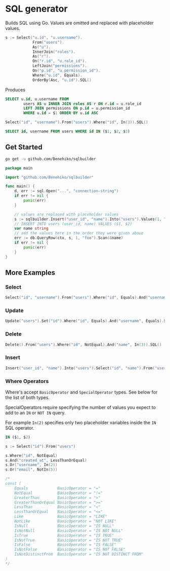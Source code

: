# SQL generator

Builds SQL using Go.
Values are omitted and replaced with placeholder values.

```go
s := Select("u.id", "u.username").
			From("users").
			As("u").
			InnerJoin("roles").
			As("r").
			On("r.id", "u.role_id").
			LeftJoin("permissions").
			On("p.id", "u.permission_id").
			Where("u.id", Equals).
			OrderBy(Asc, "u.id").SQL()
```

Produces

```sql
SELECT u.id, u.username FROM
		users AS u INNER JOIN roles AS r ON r.id = u.role_id
		LEFT JOIN permissions ON p.id = u.permission_id
		WHERE u.id = $1 ORDER BY u.id ASC
```

```go
Select("id", "username").From("users").Where("id", In(3)).SQL()
```

```sql
SELECT id, username FROM users WHERE id IN ($1, $2, $3)
```


## Get Started

```sh
go get -u github.com/Benehiko/sqlbuilder
```

```go
package main

import "github.com/Benehiko/sqlbuilder"

func main() {
    d, err := sql.Open("...", "connection-string")
    if err != nil {
        panic(err)
    }

    // values are replaced with placeholder values
	s := sqlbuilder.Insert("user_id", "name").Into("users").Values(1, "foo").Returning("name").SQL()
    // INSERT INTO users (user_id, name) VALUES ($1, $2)
    var name string
    // add the values here in the order they were given above
    err := db.QueryRow(ctx, s, 1, "foo").Scan(&name)
    if err != nil {
        panic(err)
    }
}
```

## More Examples

### Select
```go
Select("id", "username").From("users").Where("id", Equals).And("username", Equals).Or("email", Equals).SQL()
```

### Update
```go
Update("users").Set("id").Where("id", Equals).And("username", Equals).SQL()
```

### Delete
```go
Delete().From("users").Where("id", NotEqual).And("name", In(3)).SQL()
```

### Insert
```go
Insert("user_id", "name").Into("users").Select("id", "name").From("users").SQL()
```

### Where Operators

Where's accept `BasicOperator` and `SpecialOperator` types.
See below for the list of both types.

SpecialOperators require specifying the number of values you expect to
add to an `IN` or `NOT IN` query.

For example `In(2)` specifies only two placeholder variables inside the `IN` SQL operator.

```sql
IN ($1, $2)
```

```go
s := Select("id").From("users")

s.Where("id", NotEqual)
s.And("created_at", LessThanOrEqual)
s.Or("username", In(2))
s.Or("email", NotIn(5))

/*
const (
	Equals             BasicOperator = "="
	NotEqual           BasicOperator = "!="
	GreaterThan        BasicOperator = ">"
	GreaterThanOrEqual BasicOperator = ">="
	LessThan           BasicOperator = "<"
	LessThanOrEqual    BasicOperator = "<="
	Like               BasicOperator = "LIKE"
	NotLike            BasicOperator = "NOT LIKE"
	IsNull             BasicOperator = "IS NULL"
	IsNotNull          BasicOperator = "IS NOT NULL"
	IsTrue             BasicOperator = "IS TRUE"
	IsNotTrue          BasicOperator = "IS NOT TRUE"
	IsFalse            BasicOperator = "IS FALSE"
	IsNotFalse         BasicOperator = "IS NOT FALSE"
	IsNotDistinctFrom  BasicOperator = "IS NOT DISTINCT FROM"
)
*/
```
